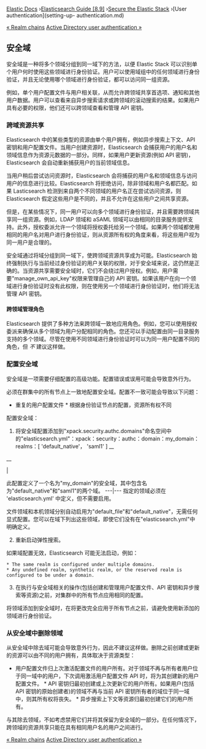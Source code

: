

[Elastic Docs](/guide/) ›[Elasticsearch Guide [8.9]](index.md) ›[Secure the
Elastic Stack](secure-cluster.md) ›[User authentication](setting-up-
authentication.md)

[« Realm chains](realm-chains.md) [Active Directory user authentication
»](active-directory-realm.md)

## 安全域

安全域是一种将多个领域分组到同一域下的方法，以便 Elastic Stack 可以识别单个用户何时使用这些领域进行身份验证。用户可以使用域组中的任何领域进行身份验证，并且无论使用哪个领域进行身份验证，都可以访问同一组资源。

例如，单个用户配置文件与用户相关联，从而允许跨领域共享首选项、通知和其他用户数据。用户可以查看来自异步搜索请求或跨领域的滚动搜索的结果。如果用户具有必要的权限，他们还可以跨领域查看和管理 API 密钥。

### 跨域资源共享

Elasticsearch 中的某些类型的资源由单个用户拥有，例如异步搜索上下文、API 密钥和用户配置文件。当用户创建资源时，Elasticsearch 会捕获用户的用户名和领域信息作为资源元数据的一部分。同样，如果用户更新资源(例如 API 密钥)，Elasticsearch 会自动重新捕获用户的当前领域信息。

当用户稍后尝试访问资源时，Elasticsearch 会将捕获的用户名和领域信息与访问用户的信息进行比较。Elasticsearch 将拒绝访问，除非领域和用户名都匹配。如果 Lasticsearch 检测到来自两个不同领域的用户名正在尝试访问资源，则 Elasticsearch 假定这些用户是不同的，并且不允许在这些用户之间共享资源。

但是，在某些情况下，同一用户可以向多个领域进行身份验证，并且需要跨领域共享同一组资源。例如，LDAP 领域和 aSAML 领域可以由相同的目录服务提供支持。此外，授权委派允许一个领域将授权委托给另一个领域。如果两个领域都使用相同的用户名对用户进行身份验证，则从资源所有权的角度来看，将这些用户视为同一用户是合理的。

安全域通过将域分组到同一域下，使跨领域资源共享成为可能。Elasticsearch 始终强制执行与当前经过身份验证的用户关联的权限，对于安全域来说，这仍然是正确的。当资源共享需要安全域时，它们不会绕过用户授权。例如，用户需要"manage_own_api_key"权限来管理自己的 API 密钥。如果该用户在向一个领域进行身份验证时没有此权限，则在使用另一个领域进行身份验证时，他们将无法管理 API 密钥。

#### 跨领域管理角色

Elasticsearch 提供了多种方法来跨领域一致地应用角色。例如，您可以使用授权委派来确保从多个领域为用户分配相同的角色。您还可以手动配置由同一目录服务支持的多个领域。尽管在使用不同领域进行身份验证时可以为同一用户配置不同的角色，但 _不_ 建议这样做。

### 配置安全域

安全域是一项需要仔细配置的高级功能。配置错误或误用可能会导致意外行为。

必须在群集中的所有节点上一致地配置安全域。配置不一致可能会导致以下问题：

* 重复的用户配置文件 * 根据身份验证节点的配置，资源所有权不同

配置安全域：

1. 将安全域配置添加到"xpack.security.authc.domains"命名空间中的"elasticsearch.yml"：xpack：security：authc：domain：my_domain：realms：[ 'default_native'， 'saml1' ] __

__

|

此配置定义了一个名为"my_domain"的安全域，其中包含名为"default_native"和"saml1"的两个域。   ---|--- 指定的领域必须在 'elasticsearch.yml' 中定义，但不需要启用。

文件领域和本机领域分别自动启用为"default_file"和"default_native"，无需任何显式配置。您可以在域下列出这些领域，即使它们没有在"elasticsearch.yml"中明确定义。

2. 重新启动弹性搜索。

如果域配置无效，Elasticsearch 可能无法启动，例如：

    * The same realm is configured under multiple domains. 
    * Any undefined realm, synthetic realm, or the reserved realm is configured to be under a domain. 

3. 在执行与安全域相关的操作(包括创建和管理用户配置文件、API 密钥和异步搜索等资源)之前，对集群中的所有节点应用相同的配置。

将领域添加到安全域时，在将更改完全应用于所有节点之前，请避免使用新添加的领域进行身份验证。

### 从安全域中删除领域

从安全域中除去域可能会导致意外行为，因此不建议这样做。删除之前创建或更新的资源可以由不同的用户拥有，具体取决于资源类型：

* 用户配置文件归上次激活配置文件的用户所有。对于领域不再与所有者用户位于同一域中的用户，下次调用激活用户配置文件 API 时，将为其创建新的用户配置文件。  * API 密钥归最初创建或上次更新它的用户所有。如果用户(包括 API 密钥的原始创建者)的领域不再与当前 API 密钥所有者的域位于同一域中，则其所有权将丧失。  * 异步搜索上下文等资源归最初创建它们的用户所有。

与其除去领域，不如考虑禁用它们并将其保留为安全域的一部分。在任何情况下，跨领域的资源共享只能在具有相同用户名的用户之间进行。

[« Realm chains](realm-chains.md) [Active Directory user authentication
»](active-directory-realm.md)
